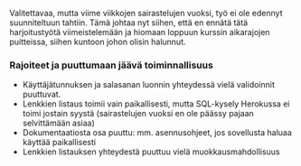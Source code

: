 Valitettavaa, mutta viime viikkojen sairastelujen vuoksi, työ ei ole edennyt suunniteltuun tahtiin.
Tämä johtaa nyt siihen, että en ennätä tätä harjoitustyötä viimeistelemään ja hiomaan loppuun kurssin aikarajojen puitteissa,
siihen kuntoon johon olisin halunnut.

### Rajoiteet ja puuttumaan jäävä toiminnallisuus

- Käyttäjätunnuksen ja salasanan luonnin yhteydessä vielä validoinnit puuttuvat.
- Lenkkien listaus toimii vain paikallisesti, mutta SQL-kysely Herokussa ei toimi jostain syystä (sairastelujen vuoksi en ole päässy pajaan selvittämään asiaa)
- Dokumentaatiosta osa puuttu: mm. asennusohjeet, jos sovellusta haluaa käyttää paikallisesti
- Lenkkien listauksen yhteydestä puuttuu vielä muokkausmahdollisuus
